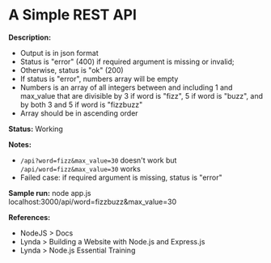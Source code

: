 A Simple REST API
=================

**Description:**
 * Output is in json format
 * Status is "error" (400) if required argument is missing or invalid;
 * Otherwise, status is "ok" (200)
 * If status is "error", numbers array will be empty
 * Numbers is an array of all integers between and including 1 and max_value that are divisible by 3 if word is "fizz", 5 if word is "buzz", and by both 3 and 5 if word is "fizzbuzz"
 * Array should be in ascending order

**Status:** Working  

**Notes:**
 * `/api?word=fizz&max_value=30` doesn't work but `/api/word=fizz&max_value=30` works
 * Failed case: if required argument is missing, status is "error"

**Sample run:**
 node app.js  
 localhost:3000/api/word=fizzbuzz&max_value=30

**References:**
 * NodeJS > Docs
 * Lynda > Building a Website with Node.js and Express.js
 * Lynda > Node.js Essential Training

